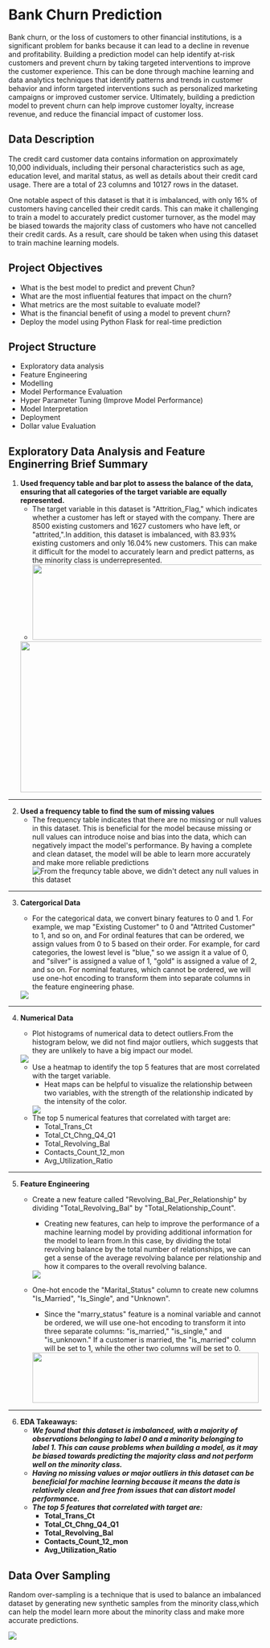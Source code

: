 # Bank Churn Prediction
Bank churn, or the loss of customers to other financial institutions, is a significant problem for banks because it can lead to a decline in revenue and profitability. Building a prediction model can help identify at-risk customers and prevent churn by taking targeted interventions to improve the customer experience. This can be done through machine learning and data analytics techniques that identify patterns and trends in customer behavior and inform targeted interventions such as personalized marketing campaigns or improved customer service. Ultimately, building a prediction model to prevent churn can help improve customer loyalty, increase revenue, and reduce the financial impact of customer loss.

## Data Description

The credit card customer data contains information on approximately 10,000 individuals, including their personal characteristics such as age, education level, and marital status, as well as details about their credit card usage. There are a total of 23 columns and 10127 rows in the dataset.

One notable aspect of this dataset is that it is imbalanced, with only 16% of customers having cancelled their credit cards. This can make it challenging to train a model to accurately predict customer turnover, as the model may be biased towards the majority class of customers who have not cancelled their credit cards. As a result, care should be taken when using this dataset to train machine learning models.
## Project Objectives 
- What is the best model to predict and prevent Chun?
- What are the most influential features that impact on the churn?
- What metrics are the most suitable to evaluate model?
- What is the financial benefit of using a model to prevent churn?
- Deploy the model using Python Flask for real-time prediction
## Project Structure

- Exploratory data analysis
- Feature Engineering
- Modelling
- Model Performance Evaluation
- Hyper Parameter Tuning (Improve Model Performance)
- Model Interpretation
- Deployment
- Dollar value Evaluation



## Exploratory Data Analysis and Feature Enginerring Brief Summary
1. __Used frequency table and bar plot to assess the balance of the data, ensuring that all categories of the target variable are equally represented.__
    *   The target variable in this dataset is "Attrition_Flag," which indicates whether a customer has left or stayed with the company. There are 8500 existing customers and 1627 customers who have left, or "attrited,".In addition, this dataset is imbalanced, with 83.93% existing customers and only 16.04% new customers. This can make it difficult for the model to accurately learn and predict patterns, as the minority class is underrepresented.
      * <img src="Plots/EDA/Screen Shot 2022-12-22 at 23.08.37.png" width=500 height=150>
      <img src="Plots/EDA/data balance.png" width=500 height=300>
    

----------

2. __Used a frequency table to find the sum of missing values__
     *   The frequency table indicates that there are no missing or null values in this dataset. This is beneficial for the model because missing or null values can introduce noise and bias into the data, which can negatively impact the model's performance. By having a complete and clean dataset, the model will be able to learn more accurately and make more reliable predictions
        <img src="Plots/EDA/null.png" alt="From the frequncy table above, we didn't detect any null values in this dataset"> 


----------
3. __Catergorical Data__
    * For the categorical data, we convert binary features to 0 and 1. For example, we map "Existing Customer" to 0 and "Attrited Customer" to 1, and so on, and  For ordinal features that can be ordered, we assign values from 0 to 5 based on their order. For example, for card categories, the lowest level is "blue," so we assign it a value of 0, and "silver" is assigned a value of 1, "gold" is assigned a value of 2, and so on. For nominal features, which cannot be ordered, we will use one-hot encoding to transform them into separate columns in the feature engineering phase.
    
     <img src="Plots/EDA/Cat.png">
    
    
----------
4. __Numerical Data__
    * Plot histograms of numerical data to detect outliers.From the histogram below, we did not find major outliers, which suggests that they are unlikely to have a big impact our model.
    <img src="Plots/EDA/num.png">
    
     * Use a heatmap to identify the top 5 features that are most correlated with the target variable.
       * Heat maps can be helpful to visualize the relationship between two variables, with the strength of the relationship indicated by the intensity of the color.
       <img src="Plots/EDA/heat1.png">
      * The top 5 numerical features that correlated with target are:
        *  Total_Trans_Ct
        *  Total_Ct_Chng_Q4_Q1
        *  Total_Revolving_Bal
        *  Contacts_Count_12_mon
        *  Avg_Utilization_Ratio
    
----------
    
 
5. __Feature Engineering__
    * Create a new feature called "Revolving_Bal_Per_Relationship" by dividing "Total_Revolving_Bal" by "Total_Relationship_Count".
      * Creating new features, can help to improve the performance of a machine learning model by providing additional information for the model to learn from.In this case, by dividing the total revolving balance by the total number of relationships, we can get a sense of the average revolving balance per relationship and how it compares to the overall revolving balance. 
      
      <img src="Plots/EDA/Screen Shot 2022-12-23 at 02.30.05.png">
   * One-hot encode the "Marital_Status" column to create new columns "Is_Married", "Is_Single", and "Unknown".
      * Since the "marry_status" feature is a nominal variable and cannot be ordered, we will use one-hot encoding to transform it into three separate columns: "is_married," "is_single," and "is_unknown." If a customer is married, the "is_married" column will be set to 1, while the other two columns will be set to 0. 
       <img src="Plots/EDA/Screen Shot 2022-12-23 at 02.22.52.png" width=450 height=100>
   
 ----------
 
 
6. __EDA Takeaways:__
    * ___We found that this dataset is imbalanced, with a majority of observations belonging to label 0 and a minority belonging to label 1. This can cause problems when building a model, as it may be biased towards predicting the majority class and not perform well on the minority class.___
    * ___Having no missing values or major outliers in this dataset can be beneficial for machine learning because it means the data is relatively clean and free from issues that can distort model performance.___
    * ___The top 5 features that correlated with target are:___
        *  __Total_Trans_Ct__
        *  __Total_Ct_Chng_Q4_Q1__
        *  __Total_Revolving_Bal__
        *  __Contacts_Count_12_mon__
        *  __Avg_Utilization_Ratio__


## Data Over Sampling
Random over-sampling is a technique that is used to balance an imbalanced dataset by generating new synthetic samples from the minority class,which can help the model learn more about the minority class and make more accurate predictions. 

<img src="Plots/EDA/ROS.png">









